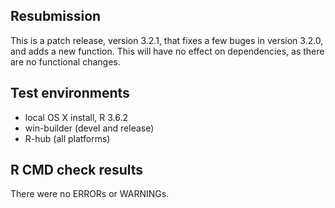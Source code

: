 ## Resubmission
This is a patch release, version 3.2.1, that fixes a few buges in version 3.2.0, and adds a new function. This will have no effect on dependencies, as there are no functional changes.

## Test environments
* local OS X install, R 3.6.2
* win-builder (devel and release)
* R-hub (all platforms)

## R CMD check results
There were no ERRORs or WARNINGs. 